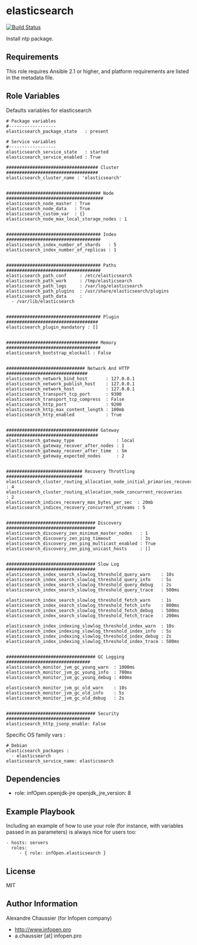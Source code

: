 elasticsearch
=============

[![Build Status](https://travis-ci.org/infOpen/ansible-role-elasticsearch.svg?branch=master)](https://travis-ci.org/infOpen/ansible-role-elasticsearch)

Install ntp package.

Requirements
------------

This role requires Ansible 2.1 or higher, and platform requirements are listed
in the metadata file.

Role Variables
--------------

Defaults variables for elasticsearch

    # Package variables
    #------------------
    elasticsearch_package_state   : present

    # Service variables
    #------------------
    elasticsearch_service_state   : started
    elasticsearch_service_enabled : True

    ################################### Cluster ###################################
    elasticsearch_cluster_name : 'elasticsearch'


    #################################### Node #####################################
    elasticsearch_node_master : True
    elasticsearch_node_data   : True
    elasticsearch_custom_var  : {}
    elasticsearch_node_max_local_storage_nodes : 1


    #################################### Index ####################################
    elasticsearch_index_number_of_shards   : 5
    elasticsearch_index_number_of_replicas : 1


    #################################### Paths ####################################
    elasticsearch_path_conf     : /etc/elasticsearch
    elasticsearch_path_work     : /tmp/elasticsearch
    elasticsearch_path_logs     : /var/log/elasticsearch
    elasticsearch_path_plugins  : /usr/share/elasticsearch/plugins
    elasticsearch_path_data     :
      - /var/lib/elasticsearch


    #################################### Plugin ###################################
    elasticsearch_plugin_mandatory : []


    ################################### Memory ####################################
    elasticsearch_bootstrap_mlockall : False


    ############################## Network And HTTP ###############################
    elasticsearch_network_bind_host       : 127.0.0.1
    elasticsearch_network_publish_host    : 127.0.0.1
    elasticsearch_network_host            : 127.0.0.1
    elasticsearch_transport_tcp_port      : 9300
    elasticsearch_transport_tcp_compress  : False
    elasticsearch_http_port               : 9200
    elasticsearch_http_max_content_length : 100mb
    elasticsearch_http_enabled            : True


    ################################### Gateway ###################################
    elasticsearch_gateway_type                : local
    elasticsearch_gateway_recover_after_nodes : 1
    elasticsearch_gateway_recover_after_time  : 5m
    elasticsearch_gateway_expected_nodes      : 2


    ############################# Recovery Throttling #############################
    elasticsearch_cluster_routing_allocation_node_initial_primaries_recoveries : 4
    elasticsearch_cluster_routing_allocation_node_concurrent_recoveries        : 2
    elasticsearch_indices_recovery_max_bytes_per_sec  : 20mb
    elasticsearch_indices_recovery_concurrent_streams : 5


    ################################## Discovery ##################################
    elasticsearch_discovery_zen_minimum_master_nodes   : 1
    elasticsearch_discovery_zen_ping_timeout           : 3s
    elasticsearch_discovery_zen_ping_multicast_enabled : True
    elasticsearch_discovery_zen_ping_unicast_hosts     : []


    ################################## Slow Log ##################################
    elasticsearch_index_search_slowlog_threshold_query_warn    : 10s
    elasticsearch_index_search_slowlog_threshold_query_info    : 5s
    elasticsearch_index_search_slowlog_threshold_query_debug   : 2s
    elasticsearch_index_search_slowlog_threshold_query_trace   : 500ms

    elasticsearch_index_search_slowlog_threshold_fetch_warn    : 1s
    elasticsearch_index_search_slowlog_threshold_fetch_info    : 800ms
    elasticsearch_index_search_slowlog_threshold_fetch_debug   : 500ms
    elasticsearch_index_search_slowlog_threshold_fetch_trace   : 200ms

    elasticsearch_index_indexing_slowlog_threshold_index_warn  : 10s
    elasticsearch_index_indexing_slowlog_threshold_index_info  : 5s
    elasticsearch_index_indexing_slowlog_threshold_index_debug : 2s
    elasticsearch_index_indexing_slowlog_threshold_index_trace : 500ms


    ################################## GC Logging ################################
    elasticsearch_monitor_jvm_gc_young_warn  : 1000ms
    elasticsearch_monitor_jvm_gc_young_info  : 700ms
    elasticsearch_monitor_jvm_gc_young_debug : 400ms

    elasticsearch_monitor_jvm_gc_old_warn    : 10s
    elasticsearch_monitor_jvm_gc_old_info    : 5s
    elasticsearch_monitor_jvm_gc_old_debug   : 2s


    ################################## Security ################################
    elasticsearch_http_jsonp_enable: False


Specific OS family vars :

    # Debian
    elasticsearch_packages :
      - elasticsearch
    elasticsearch_service_name: elasticsearch

Dependencies
------------

- role: infOpen.openjdk-jre
  openjdk_jre_version: 8

Example Playbook
----------------

Including an example of how to use your role (for instance, with variables passed in as parameters) is always nice for users too:

    - hosts: servers
      roles:
         - { role: infOpen.elasticsearch }

License
-------

MIT

Author Information
------------------

Alexandre Chaussier (for Infopen company)
- http://www.infopen.pro
- a.chaussier [at] infopen.pro
